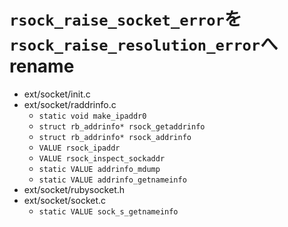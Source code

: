 # `rsock_raise_socket_error`を`rsock_raise_resolution_error`へrename
- ext/socket/init.c
- ext/socket/raddrinfo.c
  - `static void make_ipaddr0`
  - `struct rb_addrinfo* rsock_getaddrinfo`
  - `struct rb_addrinfo* rsock_addrinfo`
  - `VALUE rsock_ipaddr`
  - `VALUE rsock_inspect_sockaddr`
  - `static VALUE addrinfo_mdump`
  - `static VALUE addrinfo_getnameinfo`
- ext/socket/rubysocket.h
- ext/socket/socket.c
  - `static VALUE sock_s_getnameinfo`

